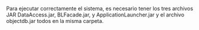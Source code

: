 Para ejecutar correctamente el sistema, es necesario tener los tres archivos JAR DataAccess.jar, BLFacade.jar, y ApplicationLauncher.jar y el archivo objectdb.jar todos en la misma carpeta.
